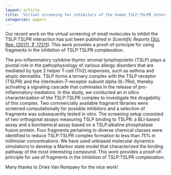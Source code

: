 ```yaml
---
layout: article
title: "Virtual screening for inhibitors of the human TSLP:TSLPR interaction"
categories: papers
---
```


Our recent work on the virtual screening of small molecules to inhibit the TSLP:TSLPR interaction has just been published in *Scientific Reports* [<a href="/assets/papers/dvr-tslp-tslpr-vs-paper.pdf" download><i>Sci. Rep.</i> (2017), <b>7</b>, 17211</a>]. This work provides a proof-of-principle for using fragments in the inhibition of TSLP:TSLPR complexation.

The pro-inflammatory cytokine thymic stromal lymphopoietin (TSLP) plays a pivotal role in the pathophysiology of various allergy disorders that are mediated by type 2 helper T-cell (Th2) responses, such as asthma and atopic dermatitis. TSLP forms a ternary complex with the TSLP receptor (TSLPR) and the interleukin-7-receptor subunit alpha (IL-7Rα), thereby activating a signaling cascade that culminates in the release of pro-inflammatory mediators. In this study, we conducted an *in silico* characterization of the TSLP:TSLPR complex to investigate the drugability of this complex. Two commercially available fragment libraries were screened computationally for possible inhibitors and a selection of fragments was subsequently tested in vitro. The screening setup consisted of two orthogonal assays measuring TSLP binding to TSLPR: a BLI-based assay and a biochemical assay based on a TSLP:alkaline phosphatase fusion protein. Four fragments pertaining to diverse chemical classes were identified to reduce TSLP:TSLPR complex formation to less than 75% in millimolar concentrations. We have used unbiased molecular dynamics simulations to develop a Markov state model that characterized the binding pathway of the most interesting compound. This work provides a proof-of-principle for use of fragments in the inhibition of TSLP:TSLPR complexation.

Many thanks to Dries Van Rompaey for the nice work!
